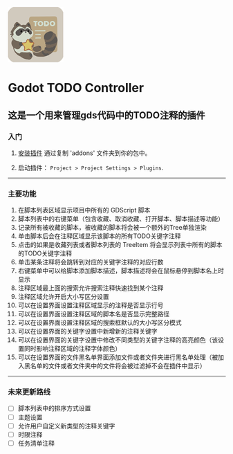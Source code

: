 ![image](https://github.com/DeerLuuu/godot-todo-controller/blob/main/addons/todo_controller/icon/icon.png)
# Godot TODO Controller
  这是一个用来管理gds代码中的TODO注释的插件
---
### 入门

1. [安装插件](https://docs.godotengine.org/en/stable/tutorials/plugins/editor/installing_plugins.html) 通过复制 'addons' 文件夹到你的包中。

2. 启动插件： `Project > Project Settings > Plugins`.
---
### 主要功能
1. 在脚本列表区域显示项目中所有的 GDScript 脚本
2. 脚本列表中的右键菜单（包含收藏、取消收藏、打开脚本、脚本描述等功能）
3. 记录所有被收藏的脚本，被收藏的脚本将会被一个额外的Tree单独渲染
4. 单击脚本后会在注释区域显示该脚本的所有TODO关键字注释
5. 点击的如果是收藏列表或者脚本列表的 TreeItem 将会显示列表中所有的脚本的TODO关键字注释
6. 单击某条注释将会跳转到对应的关键字注释的对应行数
7. 右键菜单中可以给脚本添加脚本描述，脚本描述将会在鼠标悬停到脚本名上时显示
8. 注释区域最上面的搜索允许搜索注释快速找到某个注释
9. 注释区域允许开启大小写区分设置
10. 可以在设置界面设置注释区域显示的注释是否显示行号
11. 可以在设置界面设置注释区域的脚本名是否显示完整路径
12. 可以在设置界面设置注释区域的搜索框默认的大小写区分模式
13. 可以在设置界面的关键字设置中新增新的注释关键字
14. 可以在设置界面的关键字设置中修改不同类型的关键字注释的高亮颜色（该设置同时影响注释区域的注释字体颜色）
15. 可以在设置界面的文件黑名单界面添加文件或者文件夹进行黑名单处理（被加入黑名单的文件或者文件夹中的文件将会被过滤掉不会在插件中显示）
---
### 未来更新路线
- [ ] 脚本列表中的排序方式设置
- [ ] 主题设置
- [ ] 允许用户自定义新类型的注释关键字
- [ ] 时限注释
- [ ] 任务清单注释
